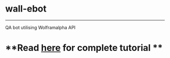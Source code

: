 # wall-ebot
--------------
QA bot utilising Wolframalpha API




**Read [here](http://eulercoder.me/2015/12/15/How-to-create-Slack-Bot-using-wolframalpha-API/) for complete tutorial **
==================================================================================
